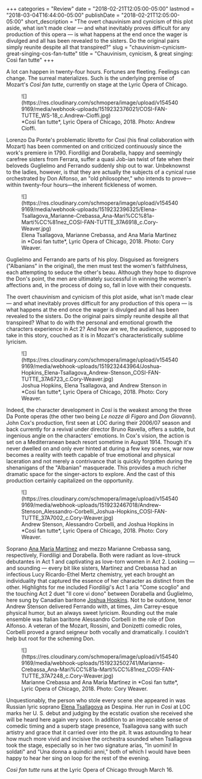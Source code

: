+++
categories = "Review"
date = "2018-02-21T12:05:00-05:00"
lastmod = "2018-03-04T16:44:00-05:00"
publishDate = "2018-02-21T12:05:00-05:00"
short_description = "The overt chauvinism and cynicism of this plot aside, what isn't made clear — and what inevitably proves difficult for any production of this opera — is what happens at the end once the wager is divulged and all has been revealed to the sisters. Do the original pairs simply reunite despite all that transpired?"
slug = "chauvinism-cynicism-great-singing-cos-fan-tutte"
title = "Chauvinism, cynicism, &amp; great singing: Così fan tutte"
+++

A lot can happen in twenty-four hours. Fortunes are fleeting. Feelings can change. The surreal materializes. Such is the underlying premise of Mozart's *Così fan tutte*, currently on stage at the Lyric Opera of Chicago.

<figure data-type="image">
![](https://res.cloudinary.com/schmopera/image/upload/v1545409169/media/webhook-uploads/1519232376021/COSI-FAN-TUTTE_WS-18_c.Andrew-Cioffi.jpg)
<figcaption>*Così fan tutte*, Lyric Opera of Chicago, 2018. Photo: Andrew Cioffi.</figcaption>
</figure>
 
Lorenzo Da Ponte's problematic libretto for *Così* (his final collaboration with Mozart) has been commented on and criticized continuously since the work's premiere in 1790. Fiordiligi and Dorabella, happy and seemingly carefree sisters from Ferrara, suffer a quasi Job-ian twist of fate when their beloveds Guglielmo and Ferrando suddenly ship out to war. Unbeknownst to the ladies, however, is that they are actually the subjects of a cynical ruse orchestrated by Don Alfonso, an "old philosopher," who intends to prove—within twenty-four hours—the inherent fickleness of women. 

<figure data-type="image">
![](https://res.cloudinary.com/schmopera/image/upload/v1545409169/media/webhook-uploads/1519232396325/Elena-Tsallagova_Marianne-Crebassa_Ana-Mari%CC%81a-Marti%CC%81nez_COSI-FAN-TUTTE_37A6918_c.Cory-Weaver.jpg)
<figcaption>Elena Tsallagova, Marianne Crebassa, and Ana Marìa Martìnez in *Così fan tutte*, Lyric Opera of Chicago, 2018. Photo: Cory Weaver.</figcaption>
</figure>

Guglielmo and Ferrando are parts of his ploy. Disguised as foreigners ("Albanians" in the original), the men must test the women's faithfulness, each attempting to seduce the other's beau. Although they hope to disprove the Don's point, the men are ultimately successful in winning the women's affections and, in the process of doing so, fall in love with their conquests. 

The overt chauvinism and cynicism of this plot aside, what isn't made clear — and what inevitably proves difficult for any production of this opera — is what happens at the end once the wager is divulged and all has been revealed to the sisters. Do the original pairs simply reunite despite all that transpired? What to do with the personal and emotional growth the characters experience in Act 2? And how are we, the audience, supposed to take in this story, couched as it is in Mozart's characteristically sublime lyricism.

<figure data-type="image">
![](https://res.cloudinary.com/schmopera/image/upload/v1545409169/media/webhook-uploads/1519232443964/Joshua-Hopkins_Elena-Tsallagova_Andrew-Stenson_COSI-FAN-TUTTE_37A6723_c.Cory-Weaver.jpg)
<figcaption>Joshua Hopkins, Elena Tsallagova, and Andrew Stenson in *Così fan tutte*, Lyric Opera of Chicago, 2018. Photo: Cory Weaver.</figcaption>
</figure>
 
Indeed, the character development in *Così* is the weakest among the three Da Ponte operas (the other two being *Le nozze di Figaro* and *Don Giovanni*). John Cox's production, first seen at LOC during their 2006/07 season and back currently for a revival under director Bruno Ravella, offers a subtle, but ingenious angle on the characters' emotions. In Cox's vision, the action is set on a Mediterranean beach resort sometime in August 1914. Though it's never dwelled on and only ever hinted at during a few key scenes, war now becomes a reality with teeth capable of true emotional and physical laceration and not merely a contrivance that is quickly forgotten during the shenanigans of the "Albanian" masquerade. This provides a much richer dramatic space for the singer-actors to explore. And the cast of this production certainly capitalized on the opportunity.

<figure data-type="image">
![](https://res.cloudinary.com/schmopera/image/upload/v1545409169/media/webhook-uploads/1519232467018/Andrew-Stenson_Alessandro-Corbelli_Joshua-Hopkins_COSI-FAN-TUTTE_37A7002_c.Cory-Weaver.jpg)
<figcaption>Andrew Stenson, Alessandro Corbelli, and Joshua Hopkins in *Così fan tutte*, Lyric Opera of Chicago, 2018. Photo: Cory Weaver.</figcaption>
</figure>
 
Soprano [Ana María Martínez](/scene/people/ana-maria-martinez/) and mezzo Marianne Crebassa sang, respectively, Fiordiligi and Dorabella. Both were radiant as love-struck debutantes in Act 1 and captivating as love-torn women in Act 2. Looking — and sounding — every bit like sisters, Martínez and Crebassa had an infectious Lucy Ricardo-Ethel Mertz chemistry, yet each brought an individuality that captured the essence of her character as distinct from the other. Highlights for me included Fiordiligi's Act 1 aria "Come scoglio" and the touching Act 2 duet "Il core vi dono" between Dorabella and Guglielmo, here sung by Canadian baritone [Joshua Hopkins](/scene/people/joshua-hopkins/). Not to be outdone, tenor Andrew Stenson delivered Ferrando with, at times, Jim Carrey-esque physical humor, but an always sweet lyricism. Rounding out the male ensemble was Italian baritone Alessandro Corbelli in the role of Don Alfonso. A veteran of the Mozart, Rossini, and Donizetti comedic roles, Corbelli proved a grand seigneur both vocally and dramatically. I couldn't help but root for the scheming Don.

<figure data-type="image">
![](https://res.cloudinary.com/schmopera/image/upload/v1545409169/media/webhook-uploads/1519232502741/Marianne-Crebassa_Ana-Mari%CC%81a-Marti%CC%81nez_COSI-FAN-TUTTE_37A7248_c.Cory-Weaver.jpg)
<figcaption>Marianne Crebassa and Ana Marìa Martìnez in *Così fan tutte*, Lyric Opera of Chicago, 2018. Photo: Cory Weaver.</figcaption>
</figure>
 
Unquestionably, the person who stole every scene she appeared in was Russian lyric soprano [Elena Tsallagova](/scene/people/elena-tsallagova/) as Despina. Her run in *Così* at LOC marks her U. S. debut and judging by the ecstatic ovation she received she will be heard here again very soon. In addition to an impeccable sense of comedic timing and a superb stage presence, Tsallagova sang with such artistry and grace that it carried over into the pit. It was astounding to hear how much more vivid and incisive the orchestra sounded when Tsallagova took the stage, especially so in her two signature arias, "In uomini! In soldati" and "Una donna a quindici anni," both of which I would have been happy to hear her sing on loop for the rest of the evening.  

*Così fan tutte* runs at the Lyric Opera of Chicago through March 16.
